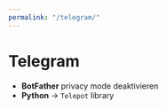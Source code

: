 ```yaml
---
permalink: "/telegram/"
---
```

# Telegram
- **BotFather** privacy mode deaktivieren
- **Python** -> `Telepot` library
